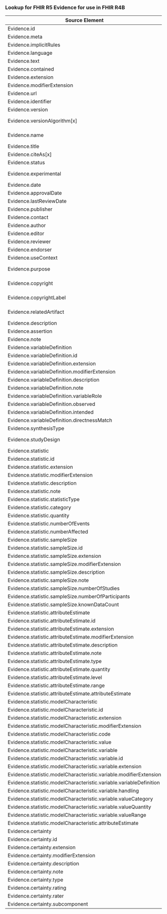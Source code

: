### Lookup for FHIR R5 Evidence for use in FHIR R4B

| Source Element | Usage | Target |
| -------------- | ----- | ------ |
| Evidence.id | UseElementRenamed | Evidence.id |
| Evidence.meta | UseElementRenamed | Evidence.meta |
| Evidence.implicitRules | UseElementRenamed | Evidence.implicitRules |
| Evidence.language | UseElementRenamed | Evidence.language |
| Evidence.text | UseElementRenamed | Evidence.text |
| Evidence.contained | UseElementRenamed | Evidence.contained |
| Evidence.extension | UseElementRenamed | Evidence.extension |
| Evidence.modifierExtension | UseElementRenamed | Evidence.modifierExtension |
| Evidence.url | UseElementRenamed | Evidence.url |
| Evidence.identifier | UseElementRenamed | Evidence.identifier |
| Evidence.version | UseElementRenamed | Evidence.version |
| Evidence.versionAlgorithm[x] | UseExtension | http://hl7.org/fhir/5.0/StructureDefinition/extension-Evidence.versionAlgorithm |
| Evidence.name | UseExtension | http://hl7.org/fhir/5.0/StructureDefinition/extension-Evidence.name |
| Evidence.title | UseElementRenamed | Evidence.title |
| Evidence.citeAs[x] | UseElementRenamed | Evidence.citeAs[x] |
| Evidence.status | UseElementRenamed | Evidence.status |
| Evidence.experimental | UseExtension | http://hl7.org/fhir/5.0/StructureDefinition/extension-Evidence.experimental |
| Evidence.date | UseElementRenamed | Evidence.date |
| Evidence.approvalDate | UseElementRenamed | Evidence.approvalDate |
| Evidence.lastReviewDate | UseElementRenamed | Evidence.lastReviewDate |
| Evidence.publisher | UseElementRenamed | Evidence.publisher |
| Evidence.contact | UseElementRenamed | Evidence.contact |
| Evidence.author | UseElementRenamed | Evidence.author |
| Evidence.editor | UseElementRenamed | Evidence.editor |
| Evidence.reviewer | UseElementRenamed | Evidence.reviewer |
| Evidence.endorser | UseElementRenamed | Evidence.endorser |
| Evidence.useContext | UseElementRenamed | Evidence.useContext |
| Evidence.purpose | UseExtension | http://hl7.org/fhir/5.0/StructureDefinition/extension-Evidence.purpose |
| Evidence.copyright | UseExtension | http://hl7.org/fhir/5.0/StructureDefinition/extension-Evidence.copyright |
| Evidence.copyrightLabel | UseExtension | http://hl7.org/fhir/5.0/StructureDefinition/extension-Evidence.copyrightLabel |
| Evidence.relatedArtifact | UseExtension | http://hl7.org/fhir/5.0/StructureDefinition/extension-Evidence.relatedArtifact |
| Evidence.description | UseElementRenamed | Evidence.description |
| Evidence.assertion | UseElementRenamed | Evidence.assertion |
| Evidence.note | UseElementRenamed | Evidence.note |
| Evidence.variableDefinition | UseElementRenamed | Evidence.variableDefinition |
| Evidence.variableDefinition.id | UseElementRenamed | Evidence.variableDefinition.id |
| Evidence.variableDefinition.extension | UseElementRenamed | Evidence.variableDefinition.extension |
| Evidence.variableDefinition.modifierExtension | UseElementRenamed | Evidence.variableDefinition.modifierExtension |
| Evidence.variableDefinition.description | UseElementRenamed | Evidence.variableDefinition.description |
| Evidence.variableDefinition.note | UseElementRenamed | Evidence.variableDefinition.note |
| Evidence.variableDefinition.variableRole | UseElementRenamed | Evidence.variableDefinition.variableRole |
| Evidence.variableDefinition.observed | UseElementRenamed | Evidence.variableDefinition.observed |
| Evidence.variableDefinition.intended | UseElementRenamed | Evidence.variableDefinition.intended |
| Evidence.variableDefinition.directnessMatch | UseElementRenamed | Evidence.variableDefinition.directnessMatch |
| Evidence.synthesisType | UseElementRenamed | Evidence.synthesisType |
| Evidence.studyDesign | UseExtension | http://hl7.org/fhir/5.0/StructureDefinition/extension-Evidence.studyDesign |
| Evidence.statistic | UseElementRenamed | Evidence.statistic |
| Evidence.statistic.id | UseElementRenamed | Evidence.statistic.id |
| Evidence.statistic.extension | UseElementRenamed | Evidence.statistic.extension |
| Evidence.statistic.modifierExtension | UseElementRenamed | Evidence.statistic.modifierExtension |
| Evidence.statistic.description | UseElementRenamed | Evidence.statistic.description |
| Evidence.statistic.note | UseElementRenamed | Evidence.statistic.note |
| Evidence.statistic.statisticType | UseElementRenamed | Evidence.statistic.statisticType |
| Evidence.statistic.category | UseElementRenamed | Evidence.statistic.category |
| Evidence.statistic.quantity | UseElementRenamed | Evidence.statistic.quantity |
| Evidence.statistic.numberOfEvents | UseElementRenamed | Evidence.statistic.numberOfEvents |
| Evidence.statistic.numberAffected | UseElementRenamed | Evidence.statistic.numberAffected |
| Evidence.statistic.sampleSize | UseElementRenamed | Evidence.statistic.sampleSize |
| Evidence.statistic.sampleSize.id | UseElementRenamed | Evidence.statistic.sampleSize.id |
| Evidence.statistic.sampleSize.extension | UseElementRenamed | Evidence.statistic.sampleSize.extension |
| Evidence.statistic.sampleSize.modifierExtension | UseElementRenamed | Evidence.statistic.sampleSize.modifierExtension |
| Evidence.statistic.sampleSize.description | UseElementRenamed | Evidence.statistic.sampleSize.description |
| Evidence.statistic.sampleSize.note | UseElementRenamed | Evidence.statistic.sampleSize.note |
| Evidence.statistic.sampleSize.numberOfStudies | UseElementRenamed | Evidence.statistic.sampleSize.numberOfStudies |
| Evidence.statistic.sampleSize.numberOfParticipants | UseElementRenamed | Evidence.statistic.sampleSize.numberOfParticipants |
| Evidence.statistic.sampleSize.knownDataCount | UseElementRenamed | Evidence.statistic.sampleSize.knownDataCount |
| Evidence.statistic.attributeEstimate | UseElementRenamed | Evidence.statistic.attributeEstimate |
| Evidence.statistic.attributeEstimate.id | UseElementRenamed | Evidence.statistic.attributeEstimate.id |
| Evidence.statistic.attributeEstimate.extension | UseElementRenamed | Evidence.statistic.attributeEstimate.extension |
| Evidence.statistic.attributeEstimate.modifierExtension | UseElementRenamed | Evidence.statistic.attributeEstimate.modifierExtension |
| Evidence.statistic.attributeEstimate.description | UseElementRenamed | Evidence.statistic.attributeEstimate.description |
| Evidence.statistic.attributeEstimate.note | UseElementRenamed | Evidence.statistic.attributeEstimate.note |
| Evidence.statistic.attributeEstimate.type | UseElementRenamed | Evidence.statistic.attributeEstimate.type |
| Evidence.statistic.attributeEstimate.quantity | UseElementRenamed | Evidence.statistic.attributeEstimate.quantity |
| Evidence.statistic.attributeEstimate.level | UseElementRenamed | Evidence.statistic.attributeEstimate.level |
| Evidence.statistic.attributeEstimate.range | UseElementRenamed | Evidence.statistic.attributeEstimate.range |
| Evidence.statistic.attributeEstimate.attributeEstimate | UseElementRenamed | Evidence.statistic.attributeEstimate.attributeEstimate |
| Evidence.statistic.modelCharacteristic | UseElementRenamed | Evidence.statistic.modelCharacteristic |
| Evidence.statistic.modelCharacteristic.id | UseElementRenamed | Evidence.statistic.modelCharacteristic.id |
| Evidence.statistic.modelCharacteristic.extension | UseElementRenamed | Evidence.statistic.modelCharacteristic.extension |
| Evidence.statistic.modelCharacteristic.modifierExtension | UseElementRenamed | Evidence.statistic.modelCharacteristic.modifierExtension |
| Evidence.statistic.modelCharacteristic.code | UseElementRenamed | Evidence.statistic.modelCharacteristic.code |
| Evidence.statistic.modelCharacteristic.value | UseElementRenamed | Evidence.statistic.modelCharacteristic.value |
| Evidence.statistic.modelCharacteristic.variable | UseElementRenamed | Evidence.statistic.modelCharacteristic.variable |
| Evidence.statistic.modelCharacteristic.variable.id | UseElementRenamed | Evidence.statistic.modelCharacteristic.variable.id |
| Evidence.statistic.modelCharacteristic.variable.extension | UseElementRenamed | Evidence.statistic.modelCharacteristic.variable.extension |
| Evidence.statistic.modelCharacteristic.variable.modifierExtension | UseElementRenamed | Evidence.statistic.modelCharacteristic.variable.modifierExtension |
| Evidence.statistic.modelCharacteristic.variable.variableDefinition | UseElementRenamed | Evidence.statistic.modelCharacteristic.variable.variableDefinition |
| Evidence.statistic.modelCharacteristic.variable.handling | UseElementRenamed | Evidence.statistic.modelCharacteristic.variable.handling |
| Evidence.statistic.modelCharacteristic.variable.valueCategory | UseElementRenamed | Evidence.statistic.modelCharacteristic.variable.valueCategory |
| Evidence.statistic.modelCharacteristic.variable.valueQuantity | UseElementRenamed | Evidence.statistic.modelCharacteristic.variable.valueQuantity |
| Evidence.statistic.modelCharacteristic.variable.valueRange | UseElementRenamed | Evidence.statistic.modelCharacteristic.variable.valueRange |
| Evidence.statistic.modelCharacteristic.attributeEstimate | UseElementRenamed | Evidence.statistic.modelCharacteristic.attributeEstimate |
| Evidence.certainty | UseElementRenamed | Evidence.certainty |
| Evidence.certainty.id | UseElementRenamed | Evidence.certainty.id |
| Evidence.certainty.extension | UseElementRenamed | Evidence.certainty.extension |
| Evidence.certainty.modifierExtension | UseElementRenamed | Evidence.certainty.modifierExtension |
| Evidence.certainty.description | UseElementRenamed | Evidence.certainty.description |
| Evidence.certainty.note | UseElementRenamed | Evidence.certainty.note |
| Evidence.certainty.type | UseElementRenamed | Evidence.certainty.type |
| Evidence.certainty.rating | UseElementRenamed | Evidence.certainty.rating |
| Evidence.certainty.rater | UseElementRenamed | Evidence.certainty.rater |
| Evidence.certainty.subcomponent | UseElementRenamed | Evidence.certainty.subcomponent |
